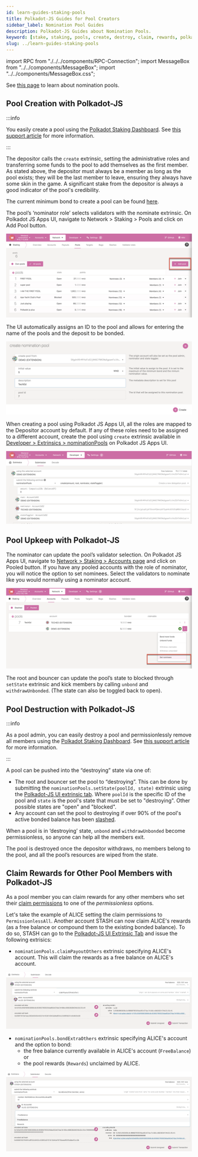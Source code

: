 ```yaml
---
id: learn-guides-staking-pools
title: Polkadot-JS Guides for Pool Creators
sidebar_label: Nomination Pool Guides
description: Polkadot-JS Guides about Nomination Pools.
keyword: [stake, staking, pools, create, destroy, claim, rewards, polkadot-js]
slug: ../learn-guides-staking-pools
---
```


import RPC from "./../../components/RPC-Connection"; import MessageBox from
"../../components/MessageBox"; import "../../components/MessageBox.css";

<MessageBox message="Polkadot-JS is for developers and power users only. If you need help using the
[Polkadot-JS UI](../general/polkadotjs-ui.md), you can contact the
[Polkadot Support Team](https://support.polkadot.network/support/home). For more user-friendly tools
see the [wallets](./wallets-index), [apps](./apps-index) and [dashboard](./dashboards-index) pages." />

See [this page](./learn-nomination-pools.md) to learn about nomination pools.

## Pool Creation with Polkadot-JS

:::info

You easily create a pool using the
[Polkadot Staking Dashboard](../general/staking-dashboard.md#pools). See
[this support article](https://support.polkadot.network/support/solutions/articles/65000182388-staking-dashboard-how-to-create-a-nomination-pool#How-to-create-a-pool)
for more information.

:::

The depositor calls the `create` extrinsic, setting the administrative roles and transferring some
funds to the pool to add themselves as the first member. As stated above, the depositor must always
be a member as long as the pool exists; they will be the last member to leave, ensuring they always
have some skin in the game. A significant stake from the depositor is always a good indicator of the
pool's credibility.

The current minimum bond to create a pool can be found
[here](../general/constants-variables.md#minimum-bond-to-create-a-nomination-pool).

The pool’s ‘nominator role’ selects validators with the nominate extrinsic. On Polkadot JS Apps UI,
navigate to Network > Staking > Pools and click on Add Pool button.

![Create Nomination Pools](../assets/staking/Nomination-Pools-1.png)

The UI automatically assigns an ID to the pool and allows for entering the name of the pools and the
deposit to be bonded.

![Create Nomination Pools - deposit](../assets/staking/Nomination-Pools-2.png)

When creating a pool using Polkadot JS Apps UI, all the roles are mapped to the Depositor account by
default. If any of these roles need to be assigned to a different account, create the pool using
`create` extrinsic available in
[Developer > Extrinsics > nominationPools](https://polkadot.js.org/apps/#/extrinsics) on Polkadot JS
Apps UI.

![Nomination Pool Roles](../assets/staking/Nomination-Pools-7.png)

## Pool Upkeep with Polkadot-JS

The nominator can update the pool’s validator selection. On Polkadot JS Apps UI, navigate to
[Network > Staking > Accounts page](https://polkadot.js.org/apps/#/staking/actions) and click on
Pooled button. If you have any pooled accounts with the role of nominator, you will notice the
option to set nominees. Select the validators to nominate like you would normally using a nominator
account.

![Nominate validators](../assets/staking/Nomination-Pools-5.png)

The root and bouncer can update the pool’s state to blocked through `setState` extrinsic and kick
members by calling `unbond` and `withdrawUnbonded`. (The state can also be toggled back to open).

## Pool Destruction with Polkadot-JS

:::info

As a pool admin, you can easily destroy a pool and permissionlessly remove all members using the
[Polkadot Staking Dashboard](../general/staking-dashboard.md#pools). See
[this support article](https://support.polkadot.network/support/solutions/articles/65000182388-staking-dashboard-how-to-create-a-nomination-pool#How-to-destroy-a-pool)
for more information.

:::

A pool can be pushed into the “destroying” state via one of:

- The root and bouncer set the pool to “destroying”. This can be done by submitting the
  `nominationPools.setState(poolId, state)` extrinsic using the
  [Polkadot-JS UI extrinsic tab](https://polkadot.js.org/apps/#/extrinsics). Where `poolId` is the
  specific ID of the pool and `state` is the pool's state that must be set to "destroying". Other
  possible states are "open" and "blocked".
- Any account can set the pool to destroying if over 90% of the pool's active bonded balance has
  been [slashed](./learn-offenses.md).

When a pool is in ‘destroying’ state, `unbond` and `withdrawUnbonded` become permissionless, so
anyone can help all the members exit.

The pool is destroyed once the depositor withdraws, no members belong to the pool, and all the
pool’s resources are wiped from the state.

## Claim Rewards for Other Pool Members with Polkadot-JS

As a pool member you can claim rewards for any other members who set their
[claim permissions](./learn-nomination-pools.md#claim-permissions) to one of the _permissionless_
options.

Let's take the example of ALICE setting the claim permissions to `PermissionlessAll`. Another
account STASH can now claim ALICE's rewards (as a free balance or compound them to the existing
bonded balance). To do so, STASH can go to the
[Polkadot-JS UI Extrinsic Tab](https://polkadot.js.org/apps/#/extrinsics) and issue the following
extrisics:

- `nominationPools.claimPayoutOthers` extrinsic specifying ALICE's account. This will claim the
  rewards as a free balance on ALICE's account.

![pools-payoutOthers](../assets/nomination-pools-payoutOthers.png)

- `nominationPools.bondExtraOthers` extrinsic specifying ALICE's account and the option to bond:
  - the free balance currently available in ALICE's account (`FreeBalance`) or
  - the pool rewards (`Rewards`) unclaimed by ALICE.

![pools-bondExtraOthers](../assets/nomination-pools-bondExtraOthers.png)
